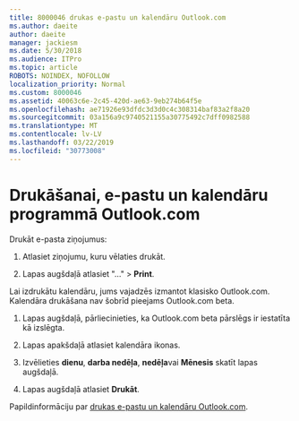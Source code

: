 ```yaml
---
title: 8000046 drukas e-pastu un kalendāru Outlook.com
ms.author: daeite
author: daeite
manager: jackiesm
ms.date: 5/30/2018
ms.audience: ITPro
ms.topic: article
ROBOTS: NOINDEX, NOFOLLOW
localization_priority: Normal
ms.custom: 8000046
ms.assetid: 40063c6e-2c45-420d-ae63-9eb274b64f5e
ms.openlocfilehash: ae71926e93dfdc3d3d0c4c308314baf83a2f8a20
ms.sourcegitcommit: 03a156a9c9740521155a30775492c7dff0982588
ms.translationtype: MT
ms.contentlocale: lv-LV
ms.lasthandoff: 03/22/2019
ms.locfileid: "30773008"
---
```

# <a name="print-email-and-calendars-in-outlookcom"></a>Drukāšanai, e-pastu un kalendāru programmā Outlook.com

Drukāt e-pasta ziņojumus:
  
1. Atlasiet ziņojumu, kuru vēlaties drukāt.
    
2. Lapas augšdaļā atlasiet "…" \> **Print**. 
    
Lai izdrukātu kalendāru, jums vajadzēs izmantot klasisko Outlook.com. Kalendāra drukāšana nav šobrīd pieejams Outlook.com beta.
  
1. Lapas augšdaļā, pārliecinieties, ka Outlook.com beta pārslēgs ir iestatīta kā izslēgta.
    
2. Lapas apakšdaļā atlasiet kalendāra ikonas.
    
3. Izvēlieties **dienu**, **darba nedēļa**, **nedēļa**vai **Mēnesis** skatīt lapas augšdaļā. 
    
4. Lapas augšdaļā atlasiet **Drukāt**. 
    
Papildinformāciju par [drukas e-pastu un kalendāru Outlook.com](https://go.microsoft.com/fwlink/p/?linkid=2001208&amp;clcid=0x409).
  

